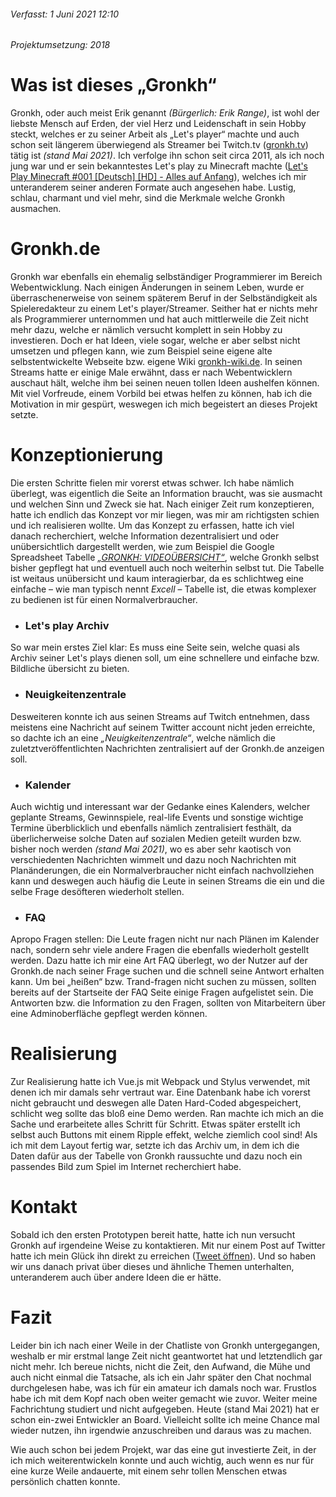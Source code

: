 ###### *Verfasst: 1 Juni 2021 12:10*
###### *Projektumsetzung: 2018*

# Was ist dieses „Gronkh“

Gronkh, oder auch meist Erik genannt *(Bürgerlich: Erik Range)*, ist wohl der liebste Mensch auf Erden, der viel Herz und Leidenschaft in sein Hobby steckt, welches er zu seiner Arbeit als „Let's player“ machte und auch schon seit längerem überwiegend als Streamer bei Twitch.tv ([gronkh.tv](http://gronkh.tv)) tätig ist *(stand Mai 2021)*. Ich verfolge ihn schon seit circa 2011, als ich noch jung war und er sein bekanntestes Let's play zu Minecraft machte ([Let's Play Minecraft #001 [Deutsch] [HD] - Alles auf Anfang](https://www.youtube.com/watch?v=DM52HxaLK-Y&t=366s)), welches ich mir unteranderem seiner anderen Formate auch angesehen habe. Lustig, schlau, charmant und viel mehr, sind die Merkmale welche Gronkh ausmachen.

# Gronkh.de

Gronkh war ebenfalls ein ehemalig selbständiger Programmierer im Bereich Webentwicklung. Nach einigen Änderungen in seinem Leben, wurde er überraschenerweise von seinem späterem Beruf in der Selbständigkeit als Spieleredakteur zu einem Let's player/Streamer. Seither hat er nichts mehr als Programmierer unternommen und hat auch mittlerweile die Zeit nicht mehr dazu, welche er nämlich versucht komplett in sein Hobby zu investieren. Doch er hat Ideen, viele sogar, welche er aber selbst nicht umsetzen und pflegen kann, wie zum Beispiel seine eigene alte selbstentwickelte Webseite bzw. eigene Wiki [gronkh-wiki.de](https://gronkh-wiki.de/wiki/Gronkh.de). In seinen Streams hatte er einige Male erwähnt, dass er nach Webentwicklern auschaut hält, welche ihm bei seinen neuen tollen Ideen aushelfen können. Mit viel Vorfreude, einem Vorbild bei etwas helfen zu können, hab ich die Motivation in mir gespürt, weswegen ich mich begeistert an dieses Projekt setzte.

# Konzeptionierung

Die ersten Schritte fielen mir vorerst etwas schwer. Ich habe nämlich überlegt, was eigentlich die Seite an Information braucht, was sie ausmacht und welchen Sinn und Zweck sie hat. Nach einiger Zeit rum konzeptieren, hatte ich endlich das Konzept vor mir liegen, was mir am richtigsten schien und ich realisieren wollte. Um das Konzept zu erfassen, hatte ich viel danach recherchiert, welche Information dezentralisiert und oder unübersichtlich dargestellt werden, wie zum Beispiel die Google Spreadsheet Tabelle *[„GRONKH: VIDEOÜBERSICHT“](https://docs.google.com/spreadsheets/d/1Sfga9xS_Nqgh5MDSyZ1_oe_IwvYSLmSsWsAAtmo3Yk8/edit#gid=1561140183)*, welche Gronkh selbst bisher gepflegt hat und eventuell auch noch weiterhin selbst tut. Die Tabelle ist weitaus unübersicht und kaum interagierbar, da es schlichtweg eine einfache – wie man typisch nennt *Excell* – Tabelle ist, die etwas komplexer zu bedienen ist für einen Normalverbraucher.

- ### **Let's play Archiv**
So war mein erstes Ziel klar: Es muss eine Seite sein, welche quasi als Archiv seiner Let's plays dienen soll, um eine schnellere und einfache bzw. Bildliche übersicht zu bieten.
- ### **Neuigkeitenzentrale**
Desweiteren konnte ich aus seinen Streams auf Twitch entnehmen, dass meistens eine Nachricht auf seinem Twitter account nicht jeden erreichte, so dachte ich an eine *„Neuigkeitenzentrale“*, welche nämlich die zuletztveröffentlichten Nachrichten zentralisiert auf der Gronkh.de anzeigen soll.
- ### **Kalender**
Auch wichtig und interessant war der Gedanke eines Kalenders, welcher geplante Streams, Gewinnspiele, real-life Events und sonstige wichtige Termine überblicklich und ebenfalls nämlich zentralisiert festhält, da überlicherweise solche Daten auf sozialen Medien geteilt wurden bzw. bisher noch werden *(stand Mai 2021)*, wo es aber sehr kaotisch von verschiedenten Nachrichten wimmelt und dazu noch Nachrichten mit Planänderungen, die ein Normalverbraucher nicht einfach nachvollziehen kann und deswegen auch häufig die Leute in seinen Streams die ein und die selbe Frage desöfteren wiederholt stellen.
- ### **FAQ**
Apropo Fragen stellen: Die Leute fragen nicht nur nach Plänen im Kalender nach, sondern sehr viele andere Fragen die ebenfalls wiederholt gestellt werden. Dazu hatte ich mir eine Art FAQ überlegt, wo der Nutzer auf der Gronkh.de nach seiner Frage suchen und die schnell seine Antwort erhalten kann. Um bei „heißen“ bzw. Trand-fragen nicht suchen zu müssen, sollten bereits auf der Startseite der FAQ Seite einige Fragen aufgelistet sein. Die Antworten bzw. die Information zu den Fragen, sollten von Mitarbeitern über eine Adminoberfläche gepflegt werden können.

# Realisierung

Zur Realisierung hatte ich Vue.js mit Webpack und Stylus verwendet, mit denen ich mir damals sehr vertraut war. Eine Datenbank habe ich vorerst nicht gebraucht und deswegen alle Daten Hard-Coded abgespeichert, schlicht weg sollte das bloß eine Demo werden. Ran machte ich mich an die Sache und erarbeitete alles Schritt für Schritt. Etwas später erstellt ich selbst auch Buttons mit einem Ripple effekt, welche ziemlich cool sind! Als ich mit dem Layout fertig war, setzte ich das Archiv um, in dem ich die Daten dafür aus der Tabelle von Gronkh raussuchte und dazu noch ein passendes Bild zum Spiel im Internet recherchiert habe.

# Kontakt

Sobald ich den ersten Prototypen bereit hatte, hatte ich nun versucht Gronkh auf irgendeine Weise zu kontaktieren. Mit nur einem Post auf Twitter hatte ich mein Glück ihn direkt zu erreichen ([Tweet öffnen](https://twitter.com/Daniel_Sharkov/status/995064806083309568)). Und so haben wir uns danach privat über dieses und ähnliche Themen unterhalten, unteranderem auch über andere Ideen die er hätte.

# Fazit

Leider bin ich nach einer Weile in der Chatliste von Gronkh untergegangen, weshalb er mir erstmal lange Zeit nicht geantwortet hat und letztendlich gar nicht mehr. Ich bereue nichts, nicht die Zeit, den Aufwand, die Mühe und auch nicht einmal die Tatsache, als ich ein Jahr später den Chat nochmal durchgelesen habe, was ich für ein amateur ich damals noch war. Frustlos habe ich mit dem Kopf nach oben weiter gemacht wie zuvor. Weiter meine Fachrichtung studiert und nicht aufgegeben. Heute (stand Mai 2021) hat er schon ein-zwei Entwickler an Board. Vielleicht sollte ich meine Chance mal wieder nutzen, ihn irgendwie anzuschreiben und daraus was zu machen.

Wie auch schon bei jedem Projekt, war das eine gut investierte Zeit, in der ich mich weiterentwickeln konnte und auch wichtig, auch wenn es nur für eine kurze Weile andauerte, mit einem sehr tollen Menschen etwas persönlich chatten konnte.
